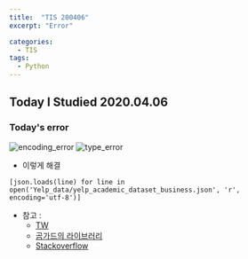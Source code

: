 ```yaml
---
title:  "TIS 200406"
excerpt: "Error"

categories:
  - TIS
tags:
  - Python
---
```


## Today I Studied 2020.04.06

### Today's error
![encoding_error](https://user-images.githubusercontent.com/59638493/79142943-49656f80-7df7-11ea-95a4-244222102d8d.jpg)
![type_error](https://user-images.githubusercontent.com/59638493/79143006-6732d480-7df7-11ea-896d-c89dd8008d7d.jpg)


* 이렇게 해결
```
[json.loads(line) for line in open('Yelp_data/yelp_academic_dataset_business.json', 'r', encoding='utf-8')]
``` 


* 참고 : 
  - [TW](https://twpower.github.io/140-parsing-json-in-python)
  - [곰가드의 라이브러리](https://gomguard.tistory.com/210)
  - [Stackoverflow](https://stackoverflow.com/questions/21058935/python-json-loads-shows-valueerror-extra-data/51830719)

